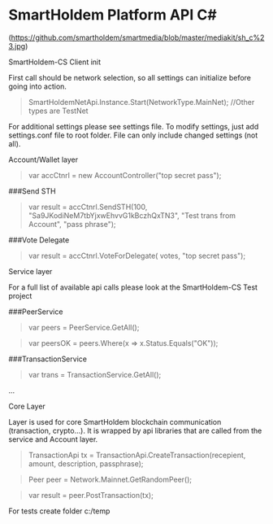 # SmartHoldem Platform API C#
(https://github.com/smartholdem/smartmedia/blob/master/mediakit/sh_c%23.jpg)

SmartHoldem-CS Client init

First call should be network selection, so all settings can initialize before going into action.

> SmartHoldemNetApi.Instance.Start(NetworkType.MainNet); //Other types are TestNet

For additional settings please see settings file. To modify settings, just add settings.conf file to root folder. File can only include changed settings (not all).

Account/Wallet layer

> var accCtnrl = new AccountController("top secret pass");

###Send STH

> var result = accCtnrl.SendSTH(100, "Sa9JKodiNeM7tbYjxwEhvvG1kBczhQxTN3", "Test trans from Account", "pass phrase");

###Vote Delegate                
> var result = accCtnrl.VoteForDelegate( votes, "top secret pass");

Service layer

For a full list of available api calls please look at the SmartHoldem-CS Test project

###PeerService

> var peers = PeerService.GetAll();

> var peersOK = peers.Where(x => x.Status.Equals("OK"));

###TransactionService

> var trans = TransactionService.GetAll();

...

Core Layer

Layer is used for core SmartHoldem blockchain communication (transaction, crypto...). It is wrapped by api libraries that are called from the service and Account layer.

> TransactionApi tx = TransactionApi.CreateTransaction(recepient, amount, description, passphrase);

> Peer peer = Network.Mainnet.GetRandomPeer();

> var result = peer.PostTransaction(tx);    

For tests create folder c:/temp

